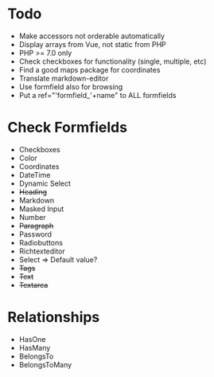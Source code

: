# Todo

* Make accessors not orderable automatically
* Display arrays from Vue, not static from PHP
* PHP &gt;= 7.0 only
* Check checkboxes for functionality \(single, multiple, etc\)
* Find a good maps package for coordinates
* Translate markdown-editor
* Use formfield also for browsing
* Put a ref="'formfield_'+name" to ALL formfields

# Check Formfields
* Checkboxes
* Color
* Coordinates
* DateTime
* Dynamic Select
* ~~Heading~~
* Markdown
* Masked Input
* Number
* ~~Paragraph~~
* Password
* Radiobuttons
* Richtexteditor
* Select => Default value?
* ~~Tags~~
* ~~Text~~
* ~~Textarea~~

# Relationships
* HasOne
* HasMany
* BelongsTo
* BelongsToMany
